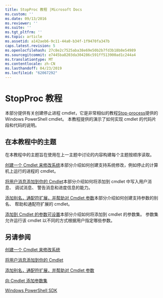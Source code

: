 ```yaml
---
title: StopProc 教程 |Microsoft Docs
ms.custom: ''
ms.date: 09/13/2016
ms.reviewer: ''
ms.suite: ''
ms.tgt_pltfrm: ''
ms.topic: article
ms.assetid: a142aeb6-9c11-44a0-b34f-1f9470fa347b
caps.latest.revision: 5
ms.openlocfilehash: 27c8e2c7525aba38e69e50b2b7fd3b18b8e54989
ms.sourcegitcommit: e7445ba8203da304286c591ff513900ad1c244a4
ms.translationtype: MT
ms.contentlocale: zh-CN
ms.lasthandoff: 04/23/2019
ms.locfileid: "62067292"
---
```

# <a name="stopproc-tutorial"></a>StopProc 教程

本部分提供有关创建停止进程 cmdlet，它是非常相似的教程[Stop-process](/powershell/module/Microsoft.PowerShell.Management/Stop-Process)提供的 Windows PowerShell cmdlet。 本教程提供的演示了如何实现 cmdlet 的代码片段和代码的说明。

## <a name="topics-in-this-tutorial"></a>在本教程中的主题

在本教程中的主题旨在使用在上一主题中讨论的内容构建每个主题按顺序读取。

[创建一个 Cmdlet 来修改系统](./creating-a-cmdlet-that-modifies-the-system.md)本部分介绍如何创建支持系统修改，例如停止的计算机上运行的进程的 cmdlet。

[将用户消息添加到你的 Cmdlet](./adding-user-messages-to-your-cmdlet.md)本部分介绍如何将添加到 cmdlet 中写入用户消息、 调试消息、 警告消息和进度信息的能力。

[添加别名，通配符扩展，并帮助对 Cmdlet 参数](./adding-aliases-wildcard-expansion-and-help-to-cmdlet-parameters.md)本部分介绍如何创建支持参数的别名、 帮助和通配符扩展的 cmdlet。

[添加到 Cmdlet 的参数可设置](./adding-parameter-sets-to-a-cmdlet.md)本部分介绍如何将添加到 cmdlet 的参数集。 参数集允许运行该 cmdlet 以不同的方式根据用户指定哪些参数。

## <a name="see-also"></a>另请参阅

[创建一个 Cmdlet 来修改系统](./creating-a-cmdlet-that-modifies-the-system.md)

[将用户消息添加到你的 Cmdlet](./adding-user-messages-to-your-cmdlet.md)

[添加别名，通配符扩展，并帮助对 Cmdlet 参数](./adding-aliases-wildcard-expansion-and-help-to-cmdlet-parameters.md)

[向 Cmdlet 添加参数集](./adding-parameter-sets-to-a-cmdlet.md)

[Windows PowerShell SDK](../windows-powershell-reference.md)
